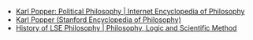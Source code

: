 ---
---

- [Karl Popper: Political Philosophy | Internet Encyclopedia of Philosophy](https://iep.utm.edu/popp-pol/)
- [Karl Popper (Stanford Encyclopedia of Philosophy)](https://plato.stanford.edu/entries/popper/)
- [History of LSE Philosophy | Philosophy, Logic and Scientific Method](https://www.lse.ac.uk/philosophy/history/)